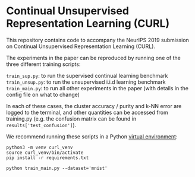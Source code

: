 # Continual Unsupervised Representation Learning (CURL)

This repository contains code to accompany the NeurIPS 2019 submission on
Continual Unsupervised Representation Learning (CURL).

The experiments in the paper can be reproduced by running one of the three
different training scripts:

`train_sup.py`: to run the supervised continual learning benchmark
`train_unsup.py`: to run the unsupervised i.i.d learning benchmark
`train_main.py`: to run all other experiments in the paper (with details in the
config file on what to change)

In each of these cases, the cluster accuracy / purity and k-NN error are logged
to the terminal, and other quantities can be accessed from training.py
(e.g. the confusion matrix can be found in `results['test_confusion']`).

We recommend running these scripts in a Python
[virtual environment](https://docs.python.org/3/tutorial/venv.html):

```console
python3 -m venv curl_venv
source curl_venv/bin/activate
pip install -r requirements.txt

python train_main.py --dataset='mnist'
```
